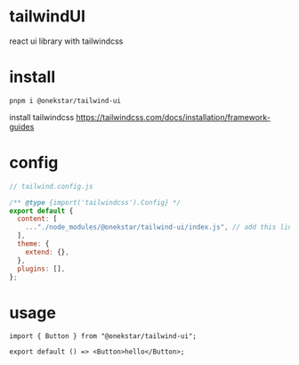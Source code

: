 # tailwindUI

react ui library with tailwindcss

# install

```shell
pnpm i @onekstar/tailwind-ui
```

install tailwindcss
https://tailwindcss.com/docs/installation/framework-guides

# config

```js
// tailwind.config.js

/** @type {import('tailwindcss').Config} */
export default {
  content: [
    ..."./node_modules/@onekstar/tailwind-ui/index.js", // add this line
  ],
  theme: {
    extend: {},
  },
  plugins: [],
};
```

# usage

```tsx
import { Button } from "@onekstar/tailwind-ui";

export default () => <Button>hello</Button>;
```
